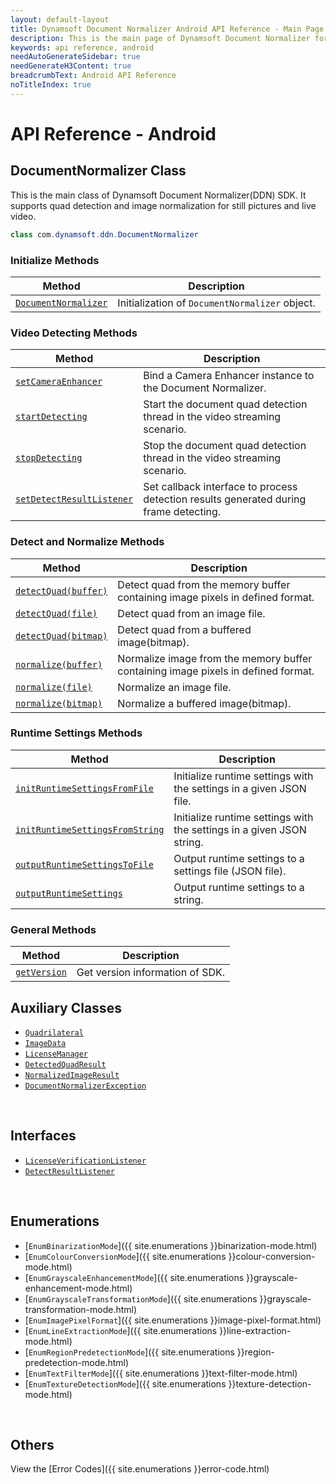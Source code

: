 ```yaml
---
layout: default-layout
title: Dynamsoft Document Normalizer Android API Reference - Main Page
description: This is the main page of Dynamsoft Document Normalizer for Android SDK API Reference.
keywords: api reference, android
needAutoGenerateSidebar: true
needGenerateH3Content: true
breadcrumbText: Android API Reference
noTitleIndex: true
---
```


# API Reference - Android

## DocumentNormalizer Class

This is the main class of Dynamsoft Document Normalizer(DDN) SDK. It supports quad detection and image normalization for still pictures and live video.

```java
class com.dynamsoft.ddn.DocumentNormalizer
```

### Initialize Methods

  | Method               | Description |
  |----------------------|-------------|
  | [`DocumentNormalizer`](document-normalizer-init.md#documentnormalizer) | Initialization of `DocumentNormalizer` object.|

### Video Detecting Methods

  | Method               | Description |
  |----------------------|-------------|
  | [`setCameraEnhancer`](document-normalizer-video.md#setcameraenhancer) | Bind a Camera Enhancer instance to the Document Normalizer.  |
  | [`startDetecting`](document-normalizer-video.md#startdetecting) | Start the document quad detection thread in the video streaming scenario. |
  | [`stopDetecting`](document-normalizer-video.md#stopdetecting) | Stop the document quad detection thread in the video streaming scenario.  |
  | [`setDetectResultListener`](document-normalizer-video.md#setdetectresultlistener) | Set callback interface to process detection results generated during frame detecting. |

### Detect and Normalize Methods

  | Method               | Description |
  |----------------------|-------------|
  | [`detectQuad(buffer)`](document-normalizer-normalizing.md#detectquadbuffer) | Detect quad from the memory buffer containing image pixels in defined format. |
  | [`detectQuad(file)`](document-normalizer-normalizing#detectquadfile) | Detect quad from an image file. |
  | [`detectQuad(bitmap)`](document-normalizer-normalizing#detectquadbitmap) | Detect quad from a buffered image(bitmap). |
  | [`normalize(buffer)`](document-normalizer-normalizing#normalizebuffer) | Normalize image from the memory buffer containing image pixels in defined format. |
  | [`normalize(file)`](document-normalizer-normalizing#normalizefile) | Normalize an image file. |
  | [`normalize(bitmap)`](document-normalizer-normalizing#normalizebitmap) | Normalize a buffered image(bitmap). |
  
### Runtime Settings Methods

  | Method               | Description |
  |----------------------|-------------|
  | [`initRuntimeSettingsFromFile`](document-normalizer-settings.md#initruntimesettingsfromfile)  | Initialize runtime settings with the settings in a given JSON file. |
  | [`initRuntimeSettingsFromString`](document-normalizer-settings.md#initruntimesettingsfromstring) | Initialize runtime settings with the settings in a given JSON string. |
  | [`outputRuntimeSettingsToFile`](document-normalizer-settings.md#outputruntimesettingstofile) | Output runtime settings to a settings file (JSON file). |
  | [`outputRuntimeSettings`](document-normalizer-settings.md#outputruntimesettings) | Output runtime settings to a string. |

### General Methods

  | Method               | Description |
  |----------------------|-------------|
  | [`getVersion`](document-normalizer-general.md#getversion) | Get version information of SDK.|

## Auxiliary Classes

- [`Quadrilateral`](quadrilateral.md)
- [`ImageData`](image-data.md)
- [`LicenseManager`](license-manager.md)
- [`DetectedQuadResult`](detected-quad-result.md)
- [`NormalizedImageResult`](normalized-image-result.md)
- [`DocumentNormalizerException`](document-normalizer-exception.md)

&nbsp;

## Interfaces

- [`LicenseVerificationListener`](license-verification-listener.md)
- [`DetectResultListener`](detect-result-listener.md)

&nbsp;

## Enumerations

- [`EnumBinarizationMode`]({{ site.enumerations }}binarization-mode.html)
- [`EnumColourConversionMode`]({{ site.enumerations }}colour-conversion-mode.html)
- [`EnumGrayscaleEnhancementMode`]({{ site.enumerations }}grayscale-enhancement-mode.html)
- [`EnumGrayscaleTransformationMode`]({{ site.enumerations }}grayscale-transformation-mode.html)
- [`EnumImagePixelFormat`]({{ site.enumerations }}image-pixel-format.html)
- [`EnumLineExtractionMode`]({{ site.enumerations }}line-extraction-mode.html)
- [`EnumRegionPredetectionMode`]({{ site.enumerations }}region-predetection-mode.html)
- [`EnumTextFilterMode`]({{ site.enumerations }}text-filter-mode.html)
- [`EnumTextureDetectionMode`]({{ site.enumerations }}texture-detection-mode.html)

&nbsp;

## Others

View the [Error Codes]({{ site.enumerations }}error-code.html)

